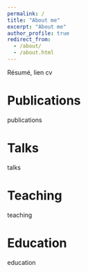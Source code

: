 ```yaml
---
permalink: /
title: "About me"
excerpt: "About me"
author_profile: true
redirect_from: 
  - /about/
  - /about.html
---
```


Résumé, lien cv

Publications
======
publications

Talks
======
talks

Teaching
======
teaching

Education
======
education